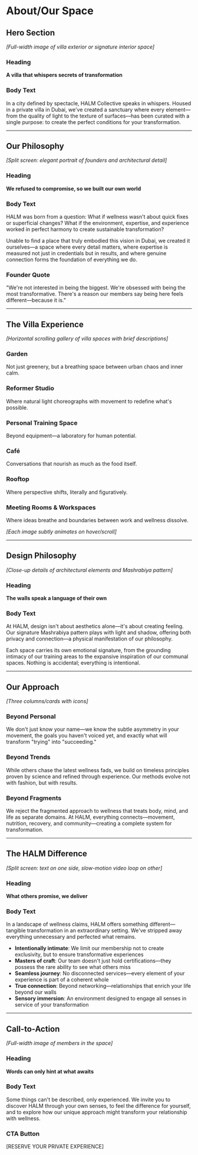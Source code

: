 # About/Our Space

## Hero Section
*[Full-width image of villa exterior or signature interior space]*

### Heading
**A villa that whispers secrets of transformation**

### Body Text
In a city defined by spectacle, HALM Collective speaks in whispers. Housed in a private villa in Dubai, we've created a sanctuary where every element—from the quality of light to the texture of surfaces—has been curated with a single purpose: to create the perfect conditions for your transformation.

---

## Our Philosophy
*[Split screen: elegant portrait of founders and architectural detail]*

### Heading
**We refused to compromise, so we built our own world**

### Body Text
HALM was born from a question: What if wellness wasn't about quick fixes or superficial changes? What if the environment, expertise, and experience worked in perfect harmony to create sustainable transformation?

Unable to find a place that truly embodied this vision in Dubai, we created it ourselves—a space where every detail matters, where expertise is measured not just in credentials but in results, and where genuine connection forms the foundation of everything we do.

### Founder Quote
"We're not interested in being the biggest. We're obsessed with being the most transformative. There's a reason our members say being here feels different—because it is."

---

## The Villa Experience
*[Horizontal scrolling gallery of villa spaces with brief descriptions]*

### Garden
Not just greenery, but a breathing space between urban chaos and inner calm.

### Reformer Studio
Where natural light choreographs with movement to redefine what's possible.

### Personal Training Space
Beyond equipment—a laboratory for human potential.

### Café
Conversations that nourish as much as the food itself.

### Rooftop
Where perspective shifts, literally and figuratively.

### Meeting Rooms & Workspaces
Where ideas breathe and boundaries between work and wellness dissolve.

*[Each image subtly animates on hover/scroll]*

---

## Design Philosophy
*[Close-up details of architectural elements and Mashrabiya pattern]*

### Heading
**The walls speak a language of their own**

### Body Text
At HALM, design isn't about aesthetics alone—it's about creating feeling. Our signature Mashrabiya pattern plays with light and shadow, offering both privacy and connection—a physical manifestation of our philosophy.

Each space carries its own emotional signature, from the grounding intimacy of our training areas to the expansive inspiration of our communal spaces. Nothing is accidental; everything is intentional.

---

## Our Approach
*[Three columns/cards with icons]*

### Beyond Personal
We don't just know your name—we know the subtle asymmetry in your movement, the goals you haven't voiced yet, and exactly what will transform "trying" into "succeeding."

### Beyond Trends
While others chase the latest wellness fads, we build on timeless principles proven by science and refined through experience. Our methods evolve not with fashion, but with results.

### Beyond Fragments
We reject the fragmented approach to wellness that treats body, mind, and life as separate domains. At HALM, everything connects—movement, nutrition, recovery, and community—creating a complete system for transformation.

---

## The HALM Difference
*[Split screen: text on one side, slow-motion video loop on other]*

### Heading
**What others promise, we deliver**

### Body Text
In a landscape of wellness claims, HALM offers something different—tangible transformation in an extraordinary setting. We've stripped away everything unnecessary and perfected what remains.

- **Intentionally intimate**: We limit our membership not to create exclusivity, but to ensure transformative experiences
- **Masters of craft**: Our team doesn't just hold certifications—they possess the rare ability to see what others miss
- **Seamless journey**: No disconnected services—every element of your experience is part of a coherent whole
- **True connection**: Beyond networking—relationships that enrich your life beyond our walls
- **Sensory immersion**: An environment designed to engage all senses in service of your transformation

---

## Call-to-Action
*[Full-width image of members in the space]*

### Heading
**Words can only hint at what awaits**

### Body Text
Some things can't be described, only experienced. We invite you to discover HALM through your own senses, to feel the difference for yourself, and to explore how our unique approach might transform your relationship with wellness.

### CTA Button
[RESERVE YOUR PRIVATE EXPERIENCE]
